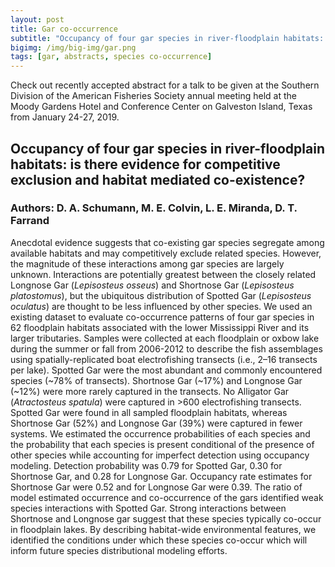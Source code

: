 ```yaml
---
layout: post
title: Gar co-occurrence
subtitle: "Occupancy of four gar species in river-floodplain habitats: is there evidence for competitive exclusion and habitat mediated co-existence?"
bigimg: /img/big-img/gar.png
tags: [gar, abstracts, species co-occurrence]
---
```


Check out recently accepted abstract for a talk to be given at the 
Southern Division of the American Fisheries Society annual meeting held 
at the Moody Gardens Hotel and Conference Center on Galveston Island, 
Texas from January 24-27, 2019. 


    
   
## Occupancy of four gar species in river-floodplain habitats: is there evidence for competitive exclusion and habitat mediated co-existence?

### Authors: D. A. Schumann, M. E. Colvin, L. E. Miranda, D. T. Farrand

Anecdotal evidence suggests that co-existing gar species segregate among 
available habitats and may competitively exclude related species. 
However, the magnitude of these interactions among gar species are 
largely unknown. Interactions are potentially greatest between the 
closely related Longnose Gar (_Lepisosteus osseus_) and Shortnose Gar 
(_Lepisosteus platostomus_), but the ubiquitous distribution of Spotted 
Gar (_Lepisosteus oculatus_) are thought to be less influenced by other 
species. We used an existing dataset to evaluate co-occurrence patterns 
of four gar species in 62 floodplain habitats associated with the lower 
Mississippi River and its larger tributaries. Samples were collected at 
each floodplain or oxbow lake during the summer or fall from 2006-2012 
to describe the fish assemblages using spatially-replicated boat 
electrofishing transects (i.e., 2–16 transects per lake). Spotted Gar 
were the most abundant and commonly encountered species (~78% of 
transects). Shortnose Gar (~17%) and Longnose Gar (~12%) were more 
rarely captured in the transects. No Alligator Gar (_Atractosteus 
spatula_) were captured in >600 electrofishing transects. Spotted Gar 
were found in all sampled floodplain habitats, whereas Shortnose Gar 
(52%) and Longnose Gar (39%) were captured in fewer systems. We 
estimated the occurrence probabilities of each species and the 
probability that each species is present conditional of the presence of 
other species while accounting for imperfect detection using occupancy 
modeling. Detection probability was 0.79 for Spotted Gar, 0.30 for 
Shortnose Gar, and 0.28 for Longnose Gar. Occupancy rate estimates for 
Shortnose Gar were 0.52 and for Longnose Gar were 0.39. The ratio of 
model estimated occurrence and co-occurrence of the gars identified weak 
species interactions with Spotted Gar. Strong interactions between 
Shortnose and Longnose gar suggest that these species typically co-occur 
in floodplain lakes. By describing habitat-wide environmental features, 
we identified the conditions under which these species co-occur which 
will inform future species distributional modeling efforts. 

